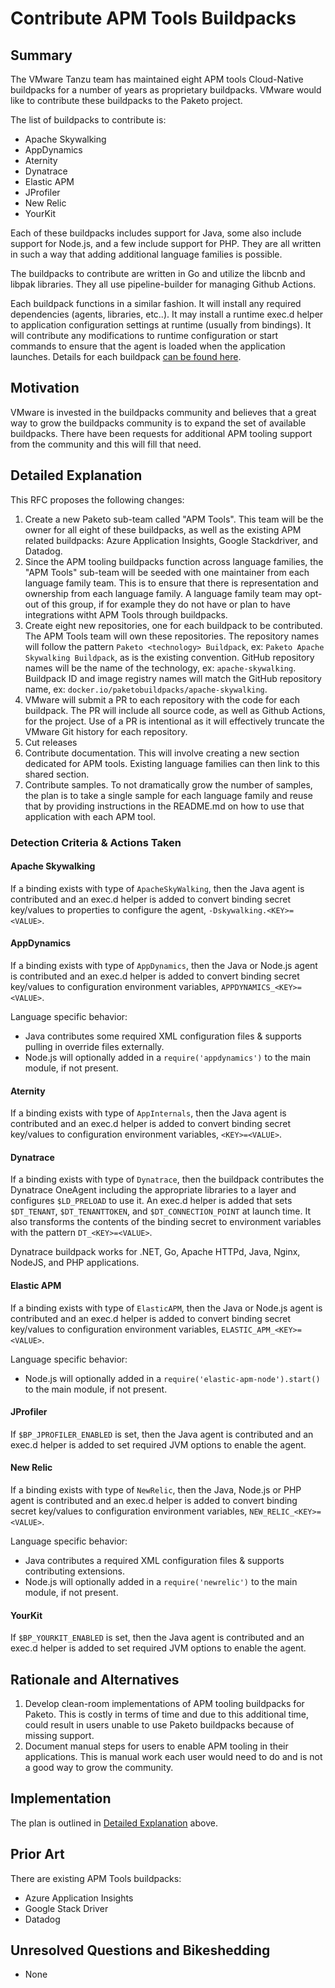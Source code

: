 # Contribute APM Tools Buildpacks

## Summary

The VMware Tanzu team has maintained eight APM tools Cloud-Native buildpacks for a number of years as proprietary buildpacks. VMware would like to contribute these buildpacks to the Paketo project.

The list of buildpacks to contribute is:

- Apache Skywalking
- AppDynamics
- Aternity
- Dynatrace
- Elastic APM
- JProfiler
- New Relic
- YourKit

Each of these buildpacks includes support for Java, some also include support for Node.js, and a few include support for PHP. They are all written in such a way that adding additional language families is possible.

The buildpacks to contribute are written in Go and utilize the libcnb and libpak libraries. They all use pipeline-builder for managing Github Actions. 

Each buildpack functions in a similar fashion. It will install any required dependencies (agents, libraries, etc..). It may install a runtime exec.d helper to application configuration settings at runtime (usually from bindings). It will contribute any modifications to runtime configuration or start commands to ensure that the agent is loaded when the application launches. Details for each buildpack [can be found here](https://docs.vmware.com/en/VMware-Tanzu-Buildpacks/services/tanzu-buildpacks/GUID-partner-integrations-partner-integration-buildpacks.html).

## Motivation

VMware is invested in the buildpacks community and believes that a great way to grow the buildpacks community is to expand the set of available buildpacks. There have been requests for additional APM tooling support from the community and this will fill that need.

## Detailed Explanation

This RFC proposes the following changes:

1. Create a new Paketo sub-team called "APM Tools". This team will be the owner for all eight of these buildpacks, as well as the existing APM related buildpacks: Azure Application Insights, Google Stackdriver, and Datadog.
2. Since the APM tooling buildpacks function across language families, the "APM Tools" sub-team will be seeded with one maintainer from each language family team. This is to ensure that there is representation and ownership from each language family. A language family team may opt-out of this group, if for example they do not have or plan to have integrations witht APM Tools through buildpacks.
3. Create eight new repositories, one for each buildpack to be contributed. The APM Tools team will own these repositories. The repository names will follow the pattern `Paketo <technology> Buildpack`, ex: `Paketo Apache Skywalking Buildpack`, as is the existing convention. GitHub repository names will be the name of the technology, ex: `apache-skywalking`. Buildpack ID and image registry names will match the GitHub repository name, ex: `docker.io/paketobuildpacks/apache-skywalking`.
4. VMware will submit a PR to each repository with the code for each buildpack. The PR will include all source code, as well as Github Actions, for the project. Use of a PR is intentional as it will effectively truncate the VMware Git history for each repository.
5. Cut releases
6. Contribute documentation. This will involve creating a new section dedicated for APM tools. Existing language families can then link to this shared section.
7. Contribute samples. To not dramatically grow the number of samples, the plan is to take a single sample for each language family and reuse that by providing instructions in the README.md on how to use that application with each APM tool.

### Detection Criteria & Actions Taken

#### Apache Skywalking

If a binding exists with type of `ApacheSkyWalking`, then the Java agent is contributed and an exec.d helper is added to convert binding secret key/values to properties to configure the agent, `-Dskywalking.<KEY>=<VALUE>`.

#### AppDynamics

If a binding exists with type of `AppDynamics`, then the Java or Node.js agent is contributed and an exec.d helper is added to convert binding secret key/values to configuration environment variables, `APPDYNAMICS_<KEY>=<VALUE>`.

Language specific behavior:

- Java contributes some required XML configuration files & supports pulling in override files externally.
- Node.js will optionally added in a `require('appdynamics')` to the main module, if not present.

#### Aternity

If a binding exists with type of `AppInternals`, then the Java agent is contributed and an exec.d helper is added to convert binding secret key/values to configuration environment variables, `<KEY>=<VALUE>`.

#### Dynatrace

If a binding exists with type of `Dynatrace`, then the buildpack contributes the Dynatrace OneAgent including the appropriate libraries to a layer and configures `$LD_PRELOAD` to use it. An exec.d helper is added that sets `$DT_TENANT`, `$DT_TENANTTOKEN`, and `$DT_CONNECTION_POINT` at launch time. It also transforms the contents of the binding secret to environment variables with the pattern `DT_<KEY>=<VALUE>`.

Dynatrace buildpack works for .NET, Go, Apache HTTPd, Java, Nginx, NodeJS, and PHP applications.

#### Elastic APM

If a binding exists with type of `ElasticAPM`, then the Java or Node.js agent is contributed and an exec.d helper is added to convert binding secret key/values to configuration environment variables, `ELASTIC_APM_<KEY>=<VALUE>`.

Language specific behavior:

- Node.js will optionally added in a `require('elastic-apm-node').start()` to the main module, if not present.

#### JProfiler

If `$BP_JPROFILER_ENABLED` is set, then the Java agent is contributed and an exec.d helper is added to set required JVM options to enable the agent.

#### New Relic

If a binding exists with type of `NewRelic`, then the Java, Node.js or PHP agent is contributed and an exec.d helper is added to convert binding secret key/values to configuration environment variables, `NEW_RELIC_<KEY>=<VALUE>`.

Language specific behavior:

- Java contributes a required XML configuration files & supports contributing extensions.
- Node.js will optionally added in a `require('newrelic')` to the main module, if not present.

#### YourKit

If `$BP_YOURKIT_ENABLED` is set, then the Java agent is contributed and an exec.d helper is added to set required JVM options to enable the agent.

## Rationale and Alternatives

1. Develop clean-room implementations of APM tooling buildpacks for Paketo. This is costly in terms of time and due to this additional time, could result in users unable to use Paketo buildpacks because of missing support.
2. Document manual steps for users to enable APM tooling in their applications. This is manual work each user would need to do and is not a good way to grow the community.

## Implementation

The plan is outlined in [Detailed Explanation](#detailed-explanation) above.

## Prior Art

There are existing APM Tools buildpacks:

- Azure Application Insights
- Google Stack Driver
- Datadog

## Unresolved Questions and Bikeshedding

- None
